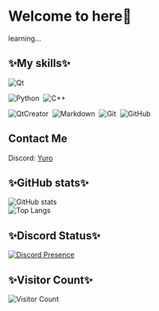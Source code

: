 # Welcome to here🥰

learning...

## ✨My skills✨
![Qt](https://img.shields.io/badge/Qt-24292e?style=flat-square&logo=Qt&labelColor=24292e&color=474d56)&nbsp;

![Python](https://img.shields.io/badge/Python-24292e?style=flat-square&logo=python&labelColor=24292e&color=474d56)&nbsp;
![C++](https://img.shields.io/badge/C++-24292e?style=flat-square&logo=cplusplus&labelColor=24292e&color=474d56)&nbsp;

![QtCreator](https://img.shields.io/badge/QtCreator-24292e?style=flat-square&logo=Qt)&nbsp;
![Markdown](https://img.shields.io/badge/Markdown-24292e?style=flat-square&logo=markdown)&nbsp;
![Git](https://img.shields.io/badge/Git-24292e?style=flat-square&logo=git)&nbsp;
![GitHub](https://img.shields.io/badge/GitHub-24292e?style=flat-square&logo=github)&nbsp;

## Contact Me
Discord: [Yuro](https://discordapp.com/users/1000474353927979038)<br/>

## ✨GitHub stats✨
![GitHub stats](https://github-readme-stats.vercel.app/api?username=SunsunX&show_icons=true&theme=transparent)<br/>
![Top Langs](https://github-readme-stats.vercel.app/api/top-langs/?username=SunsunX&layout=compact)<br/>

## ✨Discord Status✨
[![Discord Presence](https://lanyard.cnrad.dev/api/1000474353927979038)](https://discord.com/users/1000474353927979038)

## ✨Visitor Count✨
![Visitor Count](https://profile-counter.glitch.me/sunsunx/count.svg)
